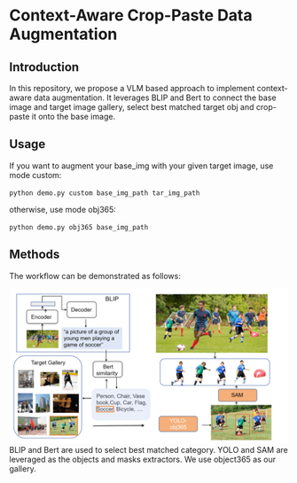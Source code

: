 # Context-Aware Crop-Paste Data Augmentation

## Introduction
In this repository, we propose a VLM based approach to 
implement context-aware data augmentation. It leverages
BLIP and Bert to connect the base image and target image gallery,
select best matched target obj and crop-paste it onto the
base image.
## Usage
If you want to augment your base_img with your given
target image, use mode custom:


`python demo.py custom base_img_path tar_img_path`


otherwise, use mode obj365:


`python demo.py obj365 base_img_path`
## Methods
The workflow can be demonstrated as follows: 
<div align=center>
<img src="images/workflow.png" alt="compared to copy-paste" width="600" height="280">
</div>
BLIP and Bert are used to select best matched category.
YOLO and SAM are leveraged as the objects and masks
extractors. We use object365 as our gallery.